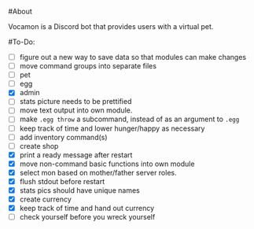 #About

Vocamon is a Discord bot that provides users with a virtual pet.

#To-Do:

- [ ] figure out a new way to save data so that modules can make changes
- [ ] move command groups into separate files
 - [ ] pet
 - [ ] egg
 - [x] admin
- [ ] stats picture needs to be prettified
- [ ] move text output into own module.
- [ ] make `.egg throw` a subcommand, instead of as an argument to `.egg`
- [ ] keep track of time and lower hunger/happy as necessary
- [ ] add inventory command(s)
- [ ] create shop
- [x] print a ready message after restart
- [x] move non-command basic functions into own module
- [x] select mon based on mother/father server roles.
- [x] flush stdout before restart
- [x] stats pics should have unique names
- [x] create currency
- [x] keep track of time and hand out currency
- [ ] check yourself before you wreck yourself
